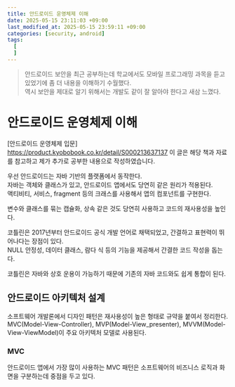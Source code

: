 ```yaml
---
title: 안드로이드 운영체제 이해
date: 2025-05-15 23:11:03 +09:00
last_modified_at: 2025-05-15 23:59:11 +09:00
categories: [security, android]
tags:
  [
  ]
---
```


> 안드로이드 보안을 최근 공부하는데 학교에서도 모바일 프로그래밍 과목을 듣고 있었기에 좀 더 내용을 이해하기 수월했다.<br>
> 역시 보안을 제대로 알기 위해서는 개발도 같이 잘 알아야 한다고 새삼 느꼈다.<br> 

# **안드로이드 운영체제 이해**

[안드로이드 운영체제 입문] https://product.kyobobook.co.kr/detail/S000213637137
이 글은 해당 책과 자료를 참고하고 제가 추가로 공부한 내용으로 작성하였습니다.

우선 안드로이드는 자바 기반의 플랫폼에서 동작한다.<br>
자바는 객체와 클래스가 있고, 안드로이드 앱에서도 당연히 같은 원리가 적용된다.<br>
액티비티, 서비스, fragment 등의 크래스를 사용해서 앱의 컴포넌트를 구현한다.<br>

변수와 클래스를 묶는 캡슐화, 상속 같은 것도 당연히 사용하고 코드의 재사용성을 높인다.<br>

코틀린은 2017년부터 안드로이드 공식 개발 언어로 채택되었고, 간결하고 표현력이 뛰어나다는 장점이 있다.<br>
NULL 안정성, 데이터 클래스, 람다 식 등의 기능을 제공해서 간결한 코드 작성을 돕는다.<br>

코틀린은 자바와 상호 운용이 가능하기 때문에 기존의 자바 코드와도 쉽게 통합이 된다.<br>

## 안드로이드 아키텍처 설계

소프트웨어 개발론에서 디자인 패턴은 재사용성이 높은 형태로 규약을 붙여서 정리한다.<br>
MVC(Model-View-Controller), MVP(Model-View_presenter), MVVM(Model-View-ViewModel)이 주요 아키텍처 모델로 사용된다.<br>

### MVC
안드로이드 앱에서 가장 많이 사용하는 MVC 패턴은 소프트웨어의 비즈니스 로직과 화면을 구분하는데 중점을 두고 있다.<br>
